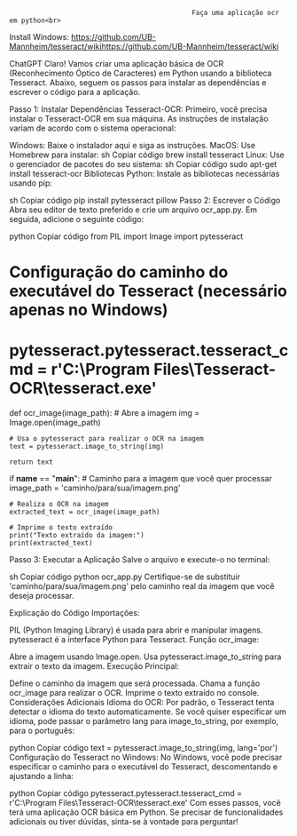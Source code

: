                                                   Faça uma aplicação ocr em python<br>


Install Windows: https://github.com/UB-Mannheim/tesseract/wikihttps://github.com/UB-Mannheim/tesseract/wiki
                                                                        
ChatGPT
Claro! Vamos criar uma aplicação básica de OCR (Reconhecimento Óptico de Caracteres) em Python usando a biblioteca Tesseract. Abaixo, seguem os passos para instalar as dependências e escrever o código para a aplicação.

Passo 1: Instalar Dependências
Tesseract-OCR: Primeiro, você precisa instalar o Tesseract-OCR em sua máquina. As instruções de instalação variam de acordo com o sistema operacional:

Windows: Baixe o instalador aqui e siga as instruções.
MacOS: Use Homebrew para instalar:
sh
Copiar código
brew install tesseract
Linux: Use o gerenciador de pacotes do seu sistema:
sh
Copiar código
sudo apt-get install tesseract-ocr
Bibliotecas Python: Instale as bibliotecas necessárias usando pip:

sh
Copiar código
pip install pytesseract pillow
Passo 2: Escrever o Código
Abra seu editor de texto preferido e crie um arquivo ocr_app.py. Em seguida, adicione o seguinte código:

python
Copiar código
from PIL import Image
import pytesseract

# Configuração do caminho do executável do Tesseract (necessário apenas no Windows)
# pytesseract.pytesseract.tesseract_cmd = r'C:\Program Files\Tesseract-OCR\tesseract.exe'

def ocr_image(image_path):
    # Abre a imagem
    img = Image.open(image_path)

    # Usa o pytesseract para realizar o OCR na imagem
    text = pytesseract.image_to_string(img)

    return text

if __name__ == "__main__":
    # Caminho para a imagem que você quer processar
    image_path = 'caminho/para/sua/imagem.png'
    
    # Realiza o OCR na imagem
    extracted_text = ocr_image(image_path)
    
    # Imprime o texto extraído
    print("Texto extraído da imagem:")
    print(extracted_text)
Passo 3: Executar a Aplicação
Salve o arquivo e execute-o no terminal:

sh
Copiar código
python ocr_app.py
Certifique-se de substituir 'caminho/para/sua/imagem.png' pelo caminho real da imagem que você deseja processar.

Explicação do Código
Importações:

PIL (Python Imaging Library) é usada para abrir e manipular imagens.
pytesseract é a interface Python para Tesseract.
Função ocr_image:

Abre a imagem usando Image.open.
Usa pytesseract.image_to_string para extrair o texto da imagem.
Execução Principal:

Define o caminho da imagem que será processada.
Chama a função ocr_image para realizar o OCR.
Imprime o texto extraído no console.
Considerações Adicionais
Idioma do OCR: Por padrão, o Tesseract tenta detectar o idioma do texto automaticamente. Se você quiser especificar um idioma, pode passar o parâmetro lang para image_to_string, por exemplo, para o português:

python
Copiar código
text = pytesseract.image_to_string(img, lang='por')
Configuração do Tesseract no Windows: No Windows, você pode precisar especificar o caminho para o executável do Tesseract, descomentando e ajustando a linha:

python
Copiar código
pytesseract.pytesseract.tesseract_cmd = r'C:\Program Files\Tesseract-OCR\tesseract.exe'
Com esses passos, você terá uma aplicação OCR básica em Python. Se precisar de funcionalidades adicionais ou tiver dúvidas, sinta-se à vontade para perguntar!

